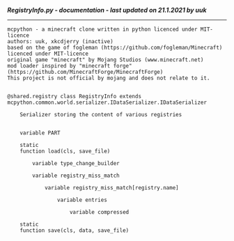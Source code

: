 ***RegistryInfo.py - documentation - last updated on 21.1.2021 by uuk***
___

    mcpython - a minecraft clone written in python licenced under MIT-licence
    authors: uuk, xkcdjerry (inactive)
    based on the game of fogleman (https://github.com/fogleman/Minecraft) licenced under MIT-licence
    original game "minecraft" by Mojang Studios (www.minecraft.net)
    mod loader inspired by "minecraft forge" (https://github.com/MinecraftForge/MinecraftForge)
    This project is not official by mojang and does not relate to it.


    @shared.registry class RegistryInfo extends mcpython.common.world.serializer.IDataSerializer.IDataSerializer
        
        Serializer storing the content of various registries


        variable PART

        static
        function load(cls, save_file)

            variable type_change_builder

            variable registry_miss_match

                variable registry_miss_match[registry.name]

                    variable entries

                        variable compressed

        static
        function save(cls, data, save_file)